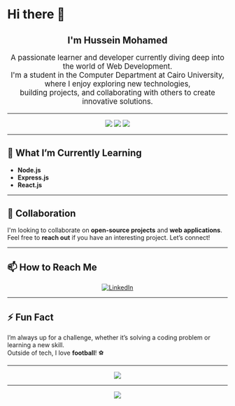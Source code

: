# Hi there 👋

<div align="center">
  <h2 style="font-size: 1.5em; font-weight: bold;">
    I'm Hussein Mohamed
  </h2>
  <p style="font-size: 1.2em;">
    A passionate learner and developer currently diving deep into the world of Web Development.<br>
    I'm a student in the Computer Department at Cairo University, where I enjoy exploring new technologies,<br> 
    building projects, and collaborating with others to create innovative solutions.
  </p>
</div>

---

<div align="center">
  <img src="https://img.shields.io/badge/Web%20Development-Learner-blue?style=flat-square" />
  <img src="https://img.shields.io/badge/Full%20Stack-Developer-brightgreen?style=flat-square" />
  <img src="https://img.shields.io/badge/Open%20Source-Enthusiast-yellow?style=flat-square" />
</div>

---

## 🌱 What I’m Currently Learning
- **Node.js**
- **Express.js**
- **React.js**

---

## 👯 Collaboration
I'm looking to collaborate on **open-source projects** and **web applications**.  
Feel free to **reach out** if you have an interesting project. Let’s connect!

---

## 📫 How to Reach Me

<p align="center">
  <a href="https://www.linkedin.com/in/hussein-mohamed-b10b89283/" target="_blank">
    <img src="https://img.shields.io/badge/LinkedIn-Hussein%20Mohamed-blue?style=for-the-badge&logo=linkedin" alt="LinkedIn"/>
  </a>
</p>

---

## ⚡ Fun Fact
I’m always up for a challenge, whether it’s solving a coding problem or learning a new skill.  
Outside of tech, I love **football**! ⚽️

---

<div align="center">
  <img src="https://github-readme-stats.vercel.app/api?username=Hussein-Mohamed1&show_icons=true&hide_border=true&theme=radical" />
</div>

---

<div align="center">
  <img src="https://readme-typing-svg.herokuapp.com?font=Fira+Code&size=22&pause=1000&center=true&vCenter=true&width=435&lines=Learning+Everyday...;Embracing+Challenges!;Let's+Collaborate!" />
</div>
